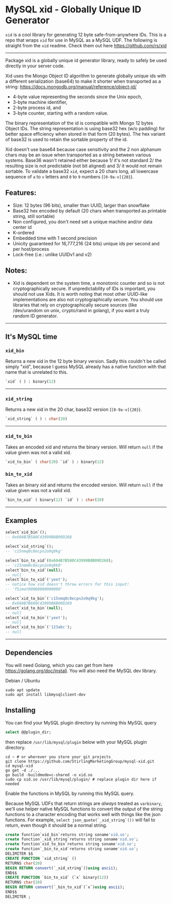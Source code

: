 # MySQL xid - Globally Unique ID Generator

`xid` is a cool library for generating 12 byte safe-from-anywhere IDs. This is a repo that wraps `xid` for use in MySQL as a MySQL UDF. The following is straight from the `xid` readme. Check them out here https://github.com/rs/xid

---

Package xid is a globally unique id generator library, ready to safely be used directly in your server code.

Xid uses the Mongo Object ID algorithm to generate globally unique ids with a different serialization (base64) to make it shorter when transported as a string:
https://docs.mongodb.org/manual/reference/object-id/

- 4-byte value representing the seconds since the Unix epoch,
- 3-byte machine identifier,
- 2-byte process id, and
- 3-byte counter, starting with a random value.

The binary representation of the id is compatible with Mongo 12 bytes Object IDs.
The string representation is using base32 hex (w/o padding) for better space efficiency
when stored in that form (20 bytes). The hex variant of base32 is used to retain the
sortable property of the id.

Xid doesn't use base64 because case sensitivity and the 2 non alphanum chars may be an
issue when transported as a string between various systems. Base36 wasn't retained either
because 1/ it's not standard 2/ the resulting size is not predictable (not bit aligned)
and 3/ it would not remain sortable. To validate a base32 `xid`, expect a 20 chars long,
all lowercase sequence of `a` to `v` letters and `0` to `9` numbers (`[0-9a-v]{20}`).

## Features:

- Size: 12 bytes (96 bits), smaller than UUID, larger than snowflake
- Base32 hex encoded by default (20 chars when transported as printable string, still sortable)
- Non configured, you don't need set a unique machine and/or data center id
- K-ordered
- Embedded time with 1 second precision
- Unicity guaranteed for 16,777,216 (24 bits) unique ids per second and per host/process
- Lock-free (i.e.: unlike UUIDv1 and v2)

## Notes:

- Xid is dependent on the system time, a monotonic counter and so is not cryptographically secure. If unpredictability of IDs is important, you should not use Xids. It is worth noting that most other UUID-like implementations are also not cryptographically secure. You should use libraries that rely on cryptographically secure sources (like /dev/urandom on unix, crypto/rand in golang), if you want a truly random ID generator.


---
## It's MySQL time

### `xid_bin`

Returns a new xid in the 12 byte binary version. Sadly this couldn't be called simply "xid", because I guess MySQL already has a native function with that name that is unrelated to this.

```sql
`xid` ( ) : binary(12)
```
---
### `xid_string`

Returns a new xid in the 20 char, base32 version (`[0-9a-v]{20}`).

```sql
`xid_string` ( ) : char(20)
```
---
### `xid_to_bin`

Takes an encoded xid and returns the binary version. Will return `null` if the value given was not a valid xid.

```sql
`xid_to_bin` ( char(20) `id` ) : binary(12)
```
### `bin_to_xid`

Takes an binary xid and returns the encoded version. Will return `null` if the value given was not a valid xid.

```sql
`bin_to_xid` ( binary(12) `id` ) : char(20)
```
---
## Examples

```sql
select`xid_bin`();
-- 0x604B7B580C43999B8B09D268

select`xid_string`();
-- 'c15nmq0c8ecpn2o9q9kg'

select`bin_to_xid`(0x604B7B580C43999B8B09D268);
-- 'c15nmm0c8ecpn2o9q9k0'
select`bin_to_xid`(null);
-- null
select`bin_to_xid`('yeet');
-- notice how xid doesn't throw errors for this input!
-- 'f5imat00000000000000'

select`xid_to_bin`('c15nmq0c8ecpn2o9q9kg');
-- 0x604B7B680C43999B8B09D269
select`xid_to_bin`(null);
-- null
select`xid_to_bin`('yeet');
-- null
select`xid_to_bin`('123abc');
-- null
```
---

## Dependencies

You will need Golang, which you can get from here https://golang.org/doc/install. You will also need the MySQL dev library.

Debian / Ubuntu
```shell
sudo apt update
sudo apt install libmysqlclient-dev
```
## Installing

You can find your MySQL plugin directory by running this MySQL query

```sql
select @@plugin_dir;
```

then replace `/usr/lib/mysql/plugin` below with your MySQL plugin directory.

```shell
cd ~ # or wherever you store your git projects
git clone https://github.com/StirlingMarketingGroup/mysql-xid.git
cd mysql-xid
go get -d ./...
go build -buildmode=c-shared -o xid.so
sudo cp xid.so /usr/lib/mysql/plugin/ # replace plugin dir here if needed
```

Enable the functions in MySQL by running this MySQL query.

Because MySQL UDFs that return strings are *always* treated as `varbinary`, we'll use helper native MySQL functions to convert the output of the string functions to a character encoding that works well with things like the json functions. For example, `` select json_quote(`_xid_string`()) `` will fail to return, even though it should be a normal string.

```sql
create function`xid_bin`returns string soname'xid.so';
create function`_xid_string`returns string soname'xid.so';
create function`xid_to_bin`returns string soname'xid.so';
create function`_bin_to_xid`returns string soname'xid.so';
DELIMITER $$
CREATE FUNCTION `xid_string` ()
RETURNS char(20)
BEGIN RETURN convert(`_xid_string`()using ascii);
END$$
CREATE FUNCTION `bin_to_xid` (`x` binary(12))
RETURNS char(20)
BEGIN RETURN convert(`_bin_to_xid`(`x`)using ascii);
END$$
DELIMITER ;
```
